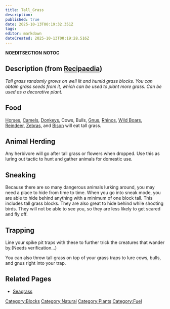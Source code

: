 ```yaml
---
title: Tall_Grass
description: 
published: true
date: 2025-10-13T00:19:32.351Z
tags: 
editor: markdown
dateCreated: 2025-10-13T00:19:28.516Z
---
```


__NOEDITSECTION__ __NOTOC__

## Description (from [Recipaedia](Recipaedia "wikilink"))

*Tall grass randomly grows on well lit and humid grass blocks. You can
obtain grass seeds from it, which can be used to plant more grass. Can
be used as a decorative plant.*

## Food

[Horses](Bestiary/Horse.md "wikilink"), [Camels](Camel "wikilink"),
[Donkeys](Donkey "wikilink"), Cows, Bulls, [Gnus](Gnu "wikilink"),
[Rhinos](Rhino "wikilink"), [Wild Boars](Wildboar "wikilink"),
[Reindeer](Reindeer "wikilink"), [Zebras](Zebra "wikilink"),
and [Bison](Bison "wikilink") will eat tall grass.

## Animal Herding

Any herbivore will go after tall grass or flowers when dropped. Use this
as luring out tactic to hunt and gather animals for domestic use.

## Sneaking

Because there are so many dangerous animals lurking around, you may need
a place to hide from time to time. When you go into sneak mode, you are
able to hide behind anything with a minimum of one block tall. This
includes tall grass blocks. They are also great to hide behind while
shooting birds. They will not be able to see you, so they are less
likely to get scared and fly off. 

## Trapping

Line your spike pit traps with these to further trick the creatures that
wander by.(Needs verification...)

You can also throw tall grass on top of your grass traps to lure cows,
bulls, and gnus right into your trap.

## Related Pages

  - [Seagrass](Seagrass "wikilink")

[Category:Blocks](Category:Blocks "wikilink")
[Category:Natural](Category:Natural "wikilink")
[Category:Plants](Category:Plants "wikilink")
[Category:Fuel](Category:Fuel "wikilink")